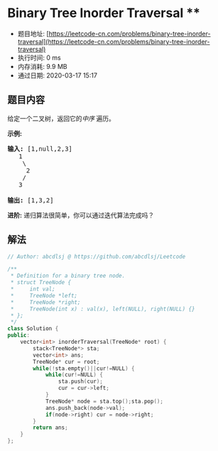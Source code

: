 # Binary Tree Inorder Traversal **
- 题目地址: [https://leetcode-cn.com/problems/binary-tree-inorder-traversal](https://leetcode-cn.com/problems/binary-tree-inorder-traversal)
- 执行时间: 0 ms
- 内存消耗: 9.9 MB
- 通过日期: 2020-03-17 15:17

## 题目内容
<p>给定一个二叉树，返回它的<em>中序 </em>遍历。</p>

<p><strong>示例:</strong></p>

<pre><strong>输入:</strong> [1,null,2,3]
   1
    \
     2
    /
   3

<strong>输出:</strong> [1,3,2]</pre>

<p><strong>进阶:</strong> 递归算法很简单，你可以通过迭代算法完成吗？</p>


## 解法
```cpp
// Author: abcdlsj @ https://github.com/abcdlsj/Leetcode

/**
 * Definition for a binary tree node.
 * struct TreeNode {
 *     int val;
 *     TreeNode *left;
 *     TreeNode *right;
 *     TreeNode(int x) : val(x), left(NULL), right(NULL) {}
 * };
 */
class Solution {
public:
    vector<int> inorderTraversal(TreeNode* root) {
        stack<TreeNode*> sta;
        vector<int> ans;
        TreeNode* cur = root;
        while(!sta.empty()||cur!=NULL) {
            while(cur!=NULL) {
                sta.push(cur);
                cur = cur->left;
            }
            TreeNode* node = sta.top();sta.pop();
            ans.push_back(node->val);
            if(node->right) cur = node->right;
        }
        return ans;
    }
};

```